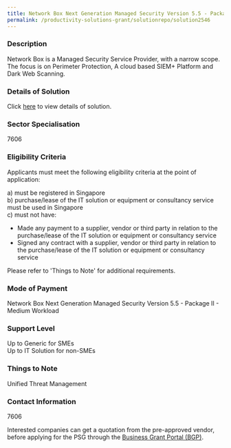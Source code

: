 ```yaml
---
title: Network Box Next Generation Managed Security Version 5.5 - Package II - Medium Workload
permalink: /productivity-solutions-grant/solutionrepo/solution2546
---
```


### Description

Network Box is a Managed Security Service Provider, with a narrow scope. The focus is on Perimeter Protection, A cloud based SIEM+ Platform and Dark Web Scanning.

### Details of Solution

Click <a href='Network Box (Sin) Pte Ltd' target='_blank' rel='noopener'>here</a> to view details of solution.

### Sector Specialisation

 7606 

### Eligibility Criteria

Applicants must meet the following eligibility criteria at the point of application:

a) must be registered in Singapore <br>
b) purchase/lease of the IT solution or equipment or consultancy service must be used in Singapore <br>
c) must not have:
- Made any payment to a supplier, vendor or third party in relation to the purchase/lease of the IT solution or equipment or consultancy service
- Signed any contract with a supplier, vendor or third party in relation to the purchase/lease of the IT solution or equipment or consultancy service

Please refer to 'Things to Note' for additional requirements.

### Mode of Payment
Network Box Next Generation Managed Security Version 5.5 - Package II - Medium Workload

### Support Level
Up to Generic for SMEs <br>
Up to IT Solution for non-SMEs

### Things to Note
Unified Threat Management

### Contact Information
7606

Interested companies can get a quotation from the pre-approved vendor, before applying for the PSG through the <a target='_blank' rel='noopener' href='https://www.businessgrants.gov.sg/'>Business Grant Portal (BGP)</a>.
